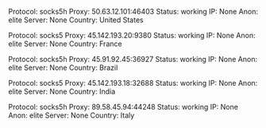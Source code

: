 Protocol: socks5h
Proxy: 50.63.12.101:46403
Status: working
IP: None
Anon: elite
Server: None
Country: United States

Protocol: socks5
Proxy: 45.142.193.20:9380
Status: working
IP: None
Anon: elite
Server: None
Country: France

Protocol: socks5h
Proxy: 45.91.92.45:36927
Status: working
IP: None
Anon: elite
Server: None
Country: Brazil

Protocol: socks5
Proxy: 45.142.193.18:32688
Status: working
IP: None
Anon: elite
Server: None
Country: India

Protocol: socks5h
Proxy: 89.58.45.94:44248
Status: working
IP: None
Anon: elite
Server: None
Country: Italy

